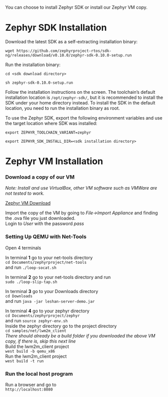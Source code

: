 You can choose to install Zephyr SDK or install our Zephyr VM copy.
# Zephyr SDK Installation
Download the latest SDK as a self-extracting installation binary:

`wget https://github.com/zephyrproject-rtos/sdk-ng/releases/download/v0.10.0/zephyr-sdk-0.10.0-setup.run`

Run the installation binary:

`cd <sdk download directory>`

`sh zephyr-sdk-0.10.0-setup.run`

Follow the installation instructions on the screen. The toolchain’s default installation location is `/opt/zephyr-sdk/`, but it is recommended to install the SDK under your home directory instead.
To install the SDK in the default location, you need to run the installation binary as root.

To use the Zephyr SDK, export the following environment variables and use the target location where SDK was installed:

`export ZEPHYR_TOOLCHAIN_VARIANT=zephyr`

`export ZEPHYR_SDK_INSTALL_DIR=<sdk installation directory>`
# Zephyr VM Installation

### Download a copy of our VM

*Note: Install and use VirtualBox, other VM software such as VMWare are not tested to work.*

[Zephyr VM Download](https://mega.nz/#!u6JzUQyJ!tROere43NketAer3U5n67D6VSZV-61OoFQU1a_UX1YY "ZephyrOS")

Import the copy of the VM by going to *File->Import Appliance* and finding the .ova file you just downloaded.  
Login to *User* with the password *pass*

### Setting Up QEMU with Net-Tools

Open 4 terminals

In terminal **1** go to your net-tools directory    
`cd Documents/zephyrproject/net-tools`  
and run `./loop-socat.sh`

In terminal **2** go to your net-tools directory and run  
`sudo ./loop-slip-tap.sh`

In terminal **3** go to your Downloads directory  
`cd Downloads`  
and run `java -jar leshan-server-demo.jar`

In terminal **4** go to your zephyr directory   
`cd Documents/zephyrproject/zephyr`  
and run `source zephyr-env.sh`  
Inside the zephyr directory go to the project directory   
`cd samples/net/lwm2m_client`  
*There should already be a build folder if you downloaded the above VM copy, if there is, skip this next line*  
Build the lwm2m_client project  
`west build -b qemu_x86`  
Run the lwm2m_client project  
`west build -t run`

### Run the local host program

Run a browser and go to  
`http://localhost:8080`
